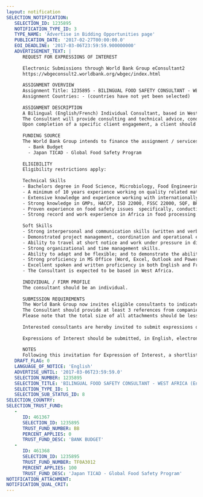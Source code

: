 ```yaml
---
layout: notification
SELECTION_NOTIFICATION: 
   SELECTION_ID: 1235895
   NOTIFICATION_TYPE_ID: 3
   TYPE_NAME: 'Advertise in Bidding Opportunities page'
   PUBLICATION_DATE: '2017-02-27T00:00:00.0'
   EOI_DEADLINE: '2017-03-06T23:59:59.900000000'
   ADVERTISEMENT_TEXT: |
      REQUEST FOR EXPRESSIONS OF INTEREST
      
      Electronic Submissions through World Bank Group eConsultant2
      https://wbgeconsult2.worldbank.org/wbgec/index.html
      
      ASSIGNMENT OVERVIEW
      Assignment Title: 1235895 - BILINGUAL FOOD SAFETY CONSULTANT - WEST AFRICA(English/French)
      Assignment Countries: - (countries have not yet been selected)
      
      ASSIGNMENT DESCRIPTION
      A Bilingual (English/French) Individual Consultant, based in West Africa, to upgrade IFC clients' food safety management systems in keeping with the requirements of the internationally recognized food safety standards and recommendations made in its Implementation Action Plan. 
      The Consultant will provide consulting and technical advice, conduct training, develop documentation and monitor project timelines for the implementation process.
      Upon completion of a specific client engagement, a client should be able to issue self-declarations about conformance and/or obtain relevant third party certification from an authorized certification body.
      
      FUNDING SOURCE
      The World Bank Group intends to finance the assignment / services described below under the following:
        - Bank Budget
        - Japan TICAD - Global Food Safety Program
      
      ELIGIBILITY
      Eligibility restrictions apply:
      
      Technical Skills
      - Bachelors degree in Food Science, Microbiology, Food Engineering or related field.
      - A minimum of 10 years experience working on quality related matters of one or more companies in the food business. 
      - Extensive knowledge and experience working with internationally recognized food safety standards with food processing companies (ISO22000, FSSC 22000, BRC, SQF, and Global G.A.P. preferred).
      - Strong knowledge in GMPs, HACCP, ISO 22000, FSSC 22000, SQF, BRC, GLOBAL G.A.P. and relevant government regulations. 
      - Proven experience on food safety issues  specifically, conducting gap assessments and implementing internationally recognized food safety standards.
      - Strong record and work experience in Africa in food processing and agribusiness networks. 
      
      Soft Skills
      - Strong interpersonal and communication skills (written and verbal), including with senior management.
      - Demonstrated project management, coordination and operational experience, and attention to detail.
      - Ability to travel at short notice and work under pressure in difficult and remote locations. 
      - Strong organizational and time management skills.
      - Ability to adapt and be flexible; and to demonstrate the ability to work independently and within a multi-disciplinary and multi-cultural team.
      - Strong proficiency in MS Office (Word, Excel, Outlook and Power Point) and scheme standard databases.
      - Excellent spoken and written proficiency in both English and French languages. 
      - The Consultant is expected to be based in West Africa.
      
      INDIVIDUAL / FIRM PROFILE
      The consultant should be an individual. 
      
      SUBMISSION REQUIREMENTS
      The World Bank Group now invites eligible consultants to indicate their interest in providing the services. Interested consultants must provide information indicating that they are qualified to perform the services (brochures, description of similar assignments, experience in similar conditions, availability of appropriate skills among staff, etc.). 
      The Consultant should provide at least 3 references from companies where implementation of Food Safety Management Systems (FSMS) as required above were conducted.
      Please note that the total size of all attachments should be less than 5MB.  
      
      Interested consultants are hereby invited to submit expressions of interest.
      
      Expressions of Interest should be submitted, in English, electronically through World Bank Group eConsultant2 (https://wbgeconsult2.worldbank.org/wbgec/index.html)
      
      NOTES
      Following this invitation for Expression of Interest, a shortlist of qualified firms will be formally invited to submit proposals.  Shortlisting and selection will be subject to the availability of funding.
   DRAFT_FLAG: 0
   LANGUAGE_OF_NOTICE: 'English'
   ADVERTISE_UNTIL: '2017-03-06T23:59:59.0'
   SELECTION_NUMBER: 1235895
   SELECTION_TITLE: 'BILINGUAL FOOD SAFETY CONSULTANT - WEST AFRICA (English/French)'
   SELECTION_TYPE_ID: 1
   SELECTION_SUB_STATUS_ID: 8
SELECTION_COUNTRY: 
SELECTION_TRUST_FUND: 
   - 
      ID: 461367
      SELECTION_ID: 1235895
      TRUST_FUND_NUMBER: BB
      PERCENT_APPLIES: 0
      TRUST_FUND_DESC: 'BANK BUDGET'
   - 
      ID: 461368
      SELECTION_ID: 1235895
      TRUST_FUND_NUMBER: TF0A3012
      PERCENT_APPLIES: 100
      TRUST_FUND_DESC: 'Japan TICAD - Global Food Safety Program'
NOTIFICATION_ATTACHMENT: 
NOTIFICATION_QUAL_CRIT: 
---
```

